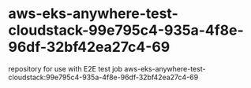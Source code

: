 # aws-eks-anywhere-test-cloudstack-99e795c4-935a-4f8e-96df-32bf42ea27c4-69
repository for use with E2E test job aws-eks-anywhere-test-cloudstack:99e795c4-935a-4f8e-96df-32bf42ea27c4-69
